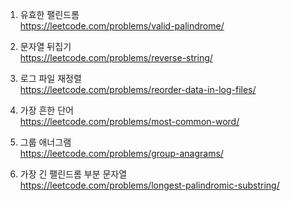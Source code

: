 1. 유효한 팰린드롬  
https://leetcode.com/problems/valid-palindrome/

2. 문자열 뒤집기  
https://leetcode.com/problems/reverse-string/

3. 로그 파일 재정렬  
https://leetcode.com/problems/reorder-data-in-log-files/

4. 가장 흔한 단어  
https://leetcode.com/problems/most-common-word/

5. 그룹 애너그램  
https://leetcode.com/problems/group-anagrams/

6. 가장 긴 팰린드롬 부분 문자열  
https://leetcode.com/problems/longest-palindromic-substring/